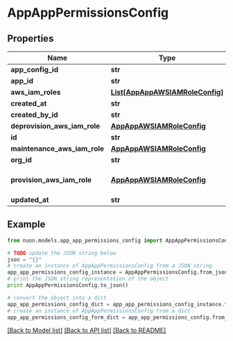 # AppAppPermissionsConfig


## Properties

Name | Type | Description | Notes
------------ | ------------- | ------------- | -------------
**app_config_id** | **str** |  | [optional] 
**app_id** | **str** |  | [optional] 
**aws_iam_roles** | [**List[AppAppAWSIAMRoleConfig]**](AppAppAWSIAMRoleConfig.md) |  | [optional] 
**created_at** | **str** |  | [optional] 
**created_by_id** | **str** |  | [optional] 
**deprovision_aws_iam_role** | [**AppAppAWSIAMRoleConfig**](AppAppAWSIAMRoleConfig.md) |  | [optional] 
**id** | **str** |  | [optional] 
**maintenance_aws_iam_role** | [**AppAppAWSIAMRoleConfig**](AppAppAWSIAMRoleConfig.md) |  | [optional] 
**org_id** | **str** |  | [optional] 
**provision_aws_iam_role** | [**AppAppAWSIAMRoleConfig**](AppAppAWSIAMRoleConfig.md) | loaded via an after query | [optional] 
**updated_at** | **str** |  | [optional] 

## Example

```python
from nuon.models.app_app_permissions_config import AppAppPermissionsConfig

# TODO update the JSON string below
json = "{}"
# create an instance of AppAppPermissionsConfig from a JSON string
app_app_permissions_config_instance = AppAppPermissionsConfig.from_json(json)
# print the JSON string representation of the object
print AppAppPermissionsConfig.to_json()

# convert the object into a dict
app_app_permissions_config_dict = app_app_permissions_config_instance.to_dict()
# create an instance of AppAppPermissionsConfig from a dict
app_app_permissions_config_form_dict = app_app_permissions_config.from_dict(app_app_permissions_config_dict)
```
[[Back to Model list]](../README.md#documentation-for-models) [[Back to API list]](../README.md#documentation-for-api-endpoints) [[Back to README]](../README.md)


